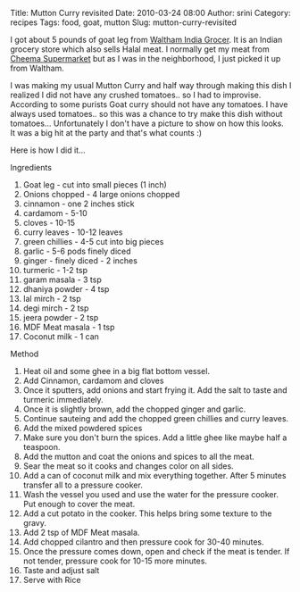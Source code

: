 Title: Mutton Curry revisited
Date: 2010-03-24 08:00
Author: srini
Category: recipes
Tags: food, goat, mutton
Slug: mutton-curry-revisited

I got about 5 pounds of goat leg from [Waltham India
Grocer](http://www.yelp.com/biz/waltham-india-grocery-waltham-2). It is
an Indian grocery store which also sells Halal meat. I normally get my
meat from [Cheema
Supermarket](http://www.yelp.com/biz/cheema-supermarket-allston) but as
I was in the neighborhood, I just picked it up from Waltham.

I was making my usual Mutton Curry and half way through making this dish
I realized I did not have any crushed tomatoes.. so I had to improvise.
According to some purists Goat curry should not have any tomatoes. I
have always used tomatoes.. so this was a chance to try make this dish
without tomatoes... Unfortunately I don't have a picture to show on how
this looks.  It was a big hit at the party and that's what counts :)

Here is how I did it...

Ingredients

1.  Goat leg - cut into small pieces (1 inch)
2.  Onions chopped - 4 large onions chopped
3.  cinnamon - one 2 inches stick
4.  cardamom - 5-10
5.  cloves - 10-15
6.  curry leaves - 10-12 leaves
7.  green chillies - 4-5 cut into big pieces
8.  garlic - 5-6 pods finely diced
9.  ginger - finely diced - 2 inches
10. turmeric - 1-2 tsp
11. garam masala - 3 tsp
12. dhaniya powder - 4 tsp
13. lal mirch - 2 tsp
14. degi mirch - 2 tsp
15. jeera powder - 2 tsp
16. MDF Meat masala - 1 tsp
17. Coconut milk - 1 can

Method

1.  Heat oil and some ghee in a big flat bottom vessel.
2.  Add Cinnamon, cardamom and cloves
3.  Once it sputters, add onions and start frying it. Add the salt to
    taste and turmeric immediately.
4.  Once it is slightly brown, add the chopped ginger and garlic.
5.  Continue sauteing and add the chopped green chillies and curry
    leaves.
6.  Add the mixed powdered spices
7.  Make sure you don't burn the spices. Add a little ghee like maybe
    half a teaspoon.
8.  Add the mutton and coat the onions and spices to all the meat.
9.  Sear the meat so it cooks and changes color on all sides.
10. Add a can of coconut milk and mix everything together. After 5
    minutes transfer all to a pressure cooker.
11. Wash the vessel you used and use the water for the pressure cooker.
    Put enough to cover the meat.
12. Add a cut potato in the cooker. This helps bring some texture to the
    gravy.
13. Add 2 tsp of MDF Meat masala.
14. Add chopped cilantro and then pressure cook for 30-40 minutes.
15. Once the pressure comes down, open and check if the meat is tender.
    If not tender, pressure cook for 10-15 more minutes.
16. Taste and adjust salt
17. Serve with Rice

